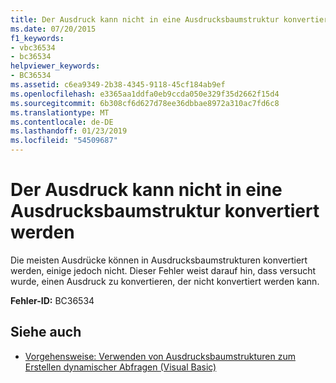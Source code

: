 ```yaml
---
title: Der Ausdruck kann nicht in eine Ausdrucksbaumstruktur konvertiert werden
ms.date: 07/20/2015
f1_keywords:
- vbc36534
- bc36534
helpviewer_keywords:
- BC36534
ms.assetid: c6ea9349-2b38-4345-9118-45cf184ab9ef
ms.openlocfilehash: e3365aa1ddfa0eb9ccda050e329f35d2662f15d4
ms.sourcegitcommit: 6b308cf6d627d78ee36dbbae8972a310ac7fd6c8
ms.translationtype: MT
ms.contentlocale: de-DE
ms.lasthandoff: 01/23/2019
ms.locfileid: "54509687"
---
```

# <a name="expression-cannot-be-converted-into-an-expression-tree"></a>Der Ausdruck kann nicht in eine Ausdrucksbaumstruktur konvertiert werden
Die meisten Ausdrücke können in Ausdrucksbaumstrukturen konvertiert werden, einige jedoch nicht. Dieser Fehler weist darauf hin, dass versucht wurde, einen Ausdruck zu konvertieren, der nicht konvertiert werden kann.  
  
 **Fehler-ID:** BC36534  
  
## <a name="see-also"></a>Siehe auch

- [Vorgehensweise: Verwenden von Ausdrucksbaumstrukturen zum Erstellen dynamischer Abfragen (Visual Basic)](../programming-guide/concepts/expression-trees/how-to-use-expression-trees-to-build-dynamic-queries.md)
